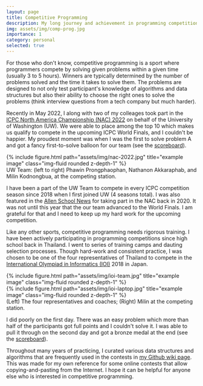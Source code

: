```yaml
---
layout: page
title: Competitive Programming
description: My long journey and achievement in programming competitions.
img: assets/img/comp-prog.jpg
importance: 1
category: personal
selected: true
---
```


For those who don't know, competitive programming is a sport where programmers compete by solving given problems within a given time (usually 3 to 5 hours). Winners are typically determined by the number of problems solved and the time it takes to solve them. The problems are designed to not only test participant's knowledge of algorithms and data structures but also their ability to choose the right ones to solve the problems (think interview questions from a tech company but much harder).

Recently in May 2022, I along with two of my colleages 
took part in the [ICPC North America Championship (NAC) 2022](https://nac.icpc.global/) on behalf of the University of Washington (UW). We were able to place among the top 10 which makes us qualify to compete in the upcoming ICPC World Finals, and I couldn't be happier. My proudest moment was when I was the first to solve problem A and got a fancy first-to-solve balloon for our team (see the [scoreboard](https://nac22.kattis.com/contests/nac22/standings)).

<div class="row">
    <div class="col-sm mt-3 mt-md-0">
        {% include figure.html path="assets/img/nac-2022.jpg" title="example image" class="img-fluid rounded z-depth-1" %}
    </div>
</div>
<div class="caption">
    UW Team: (left to right) Phawin Prongphaophan, Nathanon Akkaraphab, and Milin Kodnongbua, at the competing station.
</div>

I have been a part of the UW Team to compete in every ICPC competition season since 2018 when I first joined UW (4 seasons total). I was also featured in the [Allen School News](https://news.cs.washington.edu/2020/04/14/allen-schools-team-combo-fights-hard-for-each-other-in-the-first-ever-icpc-north-american-championship/) for taking part in the NAC back in 2020. It was not until this year that the our team advanced to the World Finals. I am grateful for that and I need to keep up my hard work for the upcoming competition.

Like any other sports, competitive programming needs rigorous training. I have been actively participating in programming competitions since high school back in Thailand. I went to series of training camps and dauting selection processes. Though hard-work and consistent practice, I was chosen to be one of the four representatives of Thailand to compete in the [International Olympiad in Informatics (IOI)](https://ioi2018.jp/) 2018 in Japan.

<div class="row justify-content-sm-center">
    <div class="col-sm-8 mt-3 mt-md-0">
        {% include figure.html path="assets/img/ioi-team.jpg" title="example image" class="img-fluid rounded z-depth-1" %}
    </div>
    <div class="col-sm-4 mt-3 mt-md-0">
        {% include figure.html path="assets/img/ioi-laptop.jpg" title="example image" class="img-fluid rounded z-depth-1" %}
    </div>
</div>
<div class="caption">
    (Left) The four representatives and coaches; (Right) Milin at the competing station.
</div>

I did poorly on the first day. There was an easy problem which more than half of the participants got full points and I couldn't solve it. I was able to pull it through on the second day and got a bronze medal at the end (see the [scoreboard](https://stats.ioinformatics.org/results/2018)).

Throughout many years of practicing, I curated various data structures and algorithms that are frequently used in the contests in [my Github wiki page](https://github.com/milmillin/comp-prog/wiki). This was made for my own reference for some online contests that allow copying-and-pasting from the Internet. I hope it can be helpful for anyone else who is interested in competitive programming.